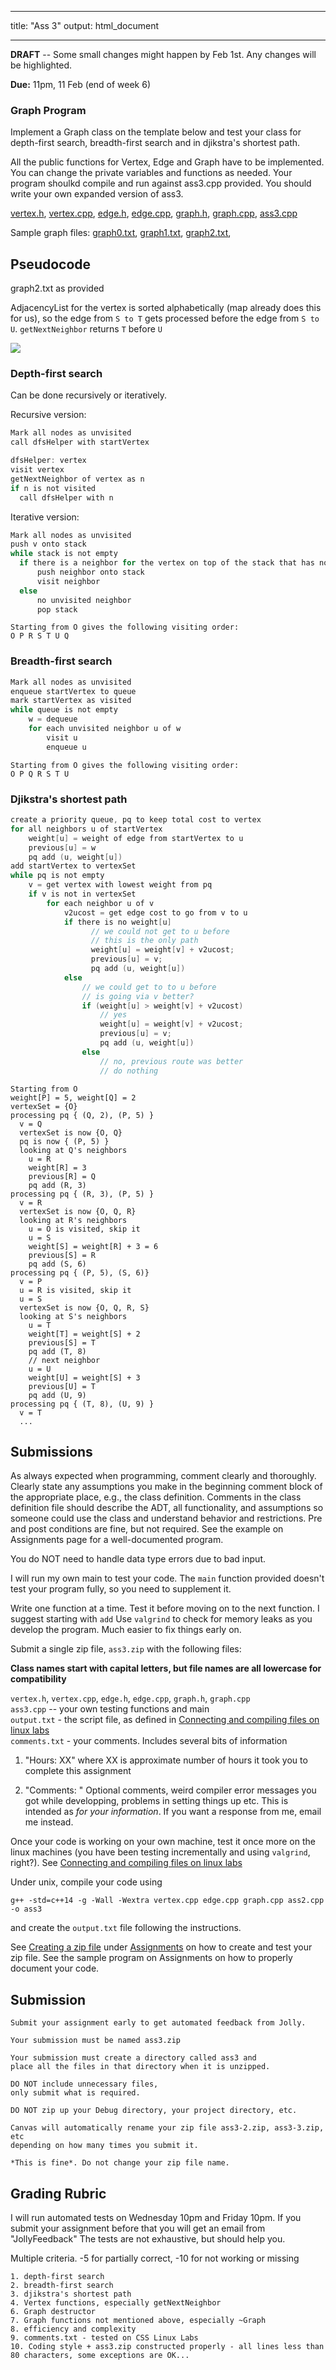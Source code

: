 
---
title: "Ass 3"
output:
  html_document

---

**DRAFT** -- Some small changes might happen by Feb 1st. Any changes will be highlighted.

**Due:**  11pm, 11 Feb (end of week 6)

### Graph Program

Implement a Graph class on the template below and test your class for depth-first search, breadth-first search and in djikstra's shortest path.

All the public functions for Vertex, Edge and Graph have to be implemented. You can change the private variables and functions as needed. Your program shoulkd compile and run against ass3.cpp provided. You should write your own expanded version of ass3.

[vertex.h](code/ass3/vertex.h), [vertex.cpp](code/ass3/vertex.cpp), 
[edge.h](code/ass3/edge.h), [edge.cpp](code/ass3/edge.cpp), 
[graph.h](code/ass3/graph.h), [graph.cpp](code/ass3/graph.cpp), 
[ass3.cpp](code/ass3/ass3.cpp)

Sample graph files: [graph0.txt](code/ass3/graph0.txt), [graph1.txt](code/ass3/graph1.txt), [graph2.txt](code/ass3/graph2.txt),

## Pseudocode

graph2.txt as provided

AdjacencyList for the vertex is sorted alphabetically (map already does this for us), so the edge from `S to T` gets processed before the edge from `S to U`. `getNextNeighbor` returns `T` before `U`

![](images/ass3-nodes.png)

### Depth-first search

Can be done recursively or iteratively. 

Recursive version:
```C
Mark all nodes as unvisited
call dfsHelper with startVertex

dfsHelper: vertex
visit vertex
getNextNeighbor of vertex as n
if n is not visited
  call dfsHelper with n
```

Iterative version:
```C
Mark all nodes as unvisited
push v onto stack
while stack is not empty
  if there is a neighbor for the vertex on top of the stack that has not been visited
      push neighbor onto stack
      visit neighbor
  else
      no unvisited neighbor
      pop stack
```

```
Starting from O gives the following visiting order:  
O P R S T U Q
```
### Breadth-first search
```C
Mark all nodes as unvisited
enqueue startVertex to queue
mark startVertex as visited
while queue is not empty
    w = dequeue
    for each unvisited neighbor u of w
        visit u
        enqueue u
```
```
Starting from O gives the following visiting order:  
O P Q R S T U
```

### Djikstra's shortest path
```C
create a priority queue, pq to keep total cost to vertex
for all neighbors u of startVertex
    weight[u] = weight of edge from startVertex to u
    previous[u] = w
    pq add (u, weight[u])
add startVertex to vertexSet
while pq is not empty
    v = get vertex with lowest weight from pq
    if v is not in vertexSet
        for each neighbor u of v
            v2ucost = get edge cost to go from v to u
            if there is no weight[u] 
                  // we could not get to u before
                  // this is the only path
                  weight[u] = weight[v] + v2ucost;
                  previous[u] = v;
                  pq add (u, weight[u])
            else
                // we could get to to u before
                // is going via v better?
                if (weight[u] > weight[v] + v2ucost)
                    // yes
                    weight[u] = weight[v] + v2ucost;
                    previous[u] = v;
                    pq add (u, weight[u])
                else
                    // no, previous route was better
                    // do nothing
```

```
Starting from O
weight[P] = 5, weight[Q] = 2
vertexSet = {O}
processing pq { (Q, 2), (P, 5) }
  v = Q
  vertexSet is now {O, Q}
  pq is now { (P, 5) }
  looking at Q's neighbors
    u = R
    weight[R] = 3
    previous[R] = Q
    pq add (R, 3)
processing pq { (R, 3), (P, 5) }
  v = R
  vertexSet is now {O, Q, R}
  looking at R's neighbors
    u = O is visited, skip it
    u = S
    weight[S] = weight[R] + 3 = 6
    previous[S] = R
    pq add (S, 6)
processing pq { (P, 5), (S, 6)}
  v = P
  u = R is visited, skip it
  u = S
  vertexSet is now {O, Q, R, S}
  looking at S's neighbors
    u = T
    weight[T] = weight[S] + 2
    previous[S] = T
    pq add (T, 8)
    // next neighbor
    u = U
    weight[U] = weight[S] + 3
    previous[U] = T
    pq add (U, 9)
processing pq { (T, 8), (U, 9) }
  v = T
  ...
```
## Submissions

As always expected when programming, comment clearly and
thoroughly. Clearly state any assumptions you make in the beginning
comment block of the appropriate place, e.g., the class
definition. Comments in the class definition file should describe the
ADT, all functionality, and assumptions so someone could use the class
and understand behavior and restrictions. Pre and post conditions are
fine, but not required. See the example on Assignments page for a well-documented program.

You do NOT need to handle data type errors due to bad input.

I will run my own main to test your code. The `main` function provided
doesn't test your program fully, so you need to supplement it.

Write one function at a time. Test it before moving on to the next
function. I suggest starting with `add` Use `valgrind` to check
for memory leaks as you develop the program. Much easier to fix things
early on.

Submit a single zip file, `ass3.zip` with the following files:

**Class names start with capital letters, but file names are all lowercase for compatibility** 

`vertex.h`, `vertex.cpp`, `edge.h`, `edge.cpp`, `graph.h`, `graph.cpp`  
`ass3.cpp` -- your own testing functions and main  
`output.txt` - the script file, as defined in [Connecting and compiling files on linux labs](http://faculty.washington.edu/pisan/cpp/linux-labs.html)  
`comments.txt` - your comments.  Includes several bits of information

1. "Hours: XX" where XX is approximate number of hours it took you to complete this assignment

2. "Comments: " Optional comments, weird compiler error messages you got
   while developping, problems in setting things up etc. This is
   intended as *for your information*. If you want a response from me,
   email me instead.


Once your code is working on your own machine, test it once more on
the linux machines (you have been testing incrementally and using
`valgrind`, right?). See [Connecting and compiling files on linux
labs](http://faculty.washington.edu/pisan/cpp/linux-labs.html)

Under unix, compile your code using
```
g++ -std=c++14 -g -Wall -Wextra vertex.cpp edge.cpp graph.cpp ass2.cpp -o ass3
```

and create the `output.txt` file following the instructions.

See [Creating a zip file](http://faculty.washington.edu/pisan/cpp/creating-zip.html) under
[Assignments](assignments.html) on how to create and test your zip
file. See the sample program on Assignments on how to properly document your code.

## Submission

```
Submit your assignment early to get automated feedback from Jolly.

Your submission must be named ass3.zip

Your submission must create a directory called ass3 and 
place all the files in that directory when it is unzipped.

DO NOT include unnecessary files, 
only submit what is required. 

DO NOT zip up your Debug directory, your project directory, etc.

Canvas will automatically rename your zip file ass3-2.zip, ass3-3.zip, etc 
depending on how many times you submit it. 

*This is fine*. Do not change your zip file name.
```

## Grading Rubric

I will run automated tests on Wednesday 10pm and Friday 10pm. If you submit your assignment before that you will get an email from "JollyFeedback" The tests are not exhaustive, but should help you.

Multiple criteria. -5 for partially correct, -10 for not working or missing 

```
1. depth-first search
2. breadth-first search
3. djikstra's shortest path
4. Vertex functions, especially getNextNeighbor
6. Graph destructor
7. Graph functions not mentioned above, especially ~Graph
8. efficiency and complexity
9. comments.txt - tested on CSS Linux Labs
10. Coding style + ass3.zip constructed properly - all lines less than 80 characters, some exceptions are OK...
```
